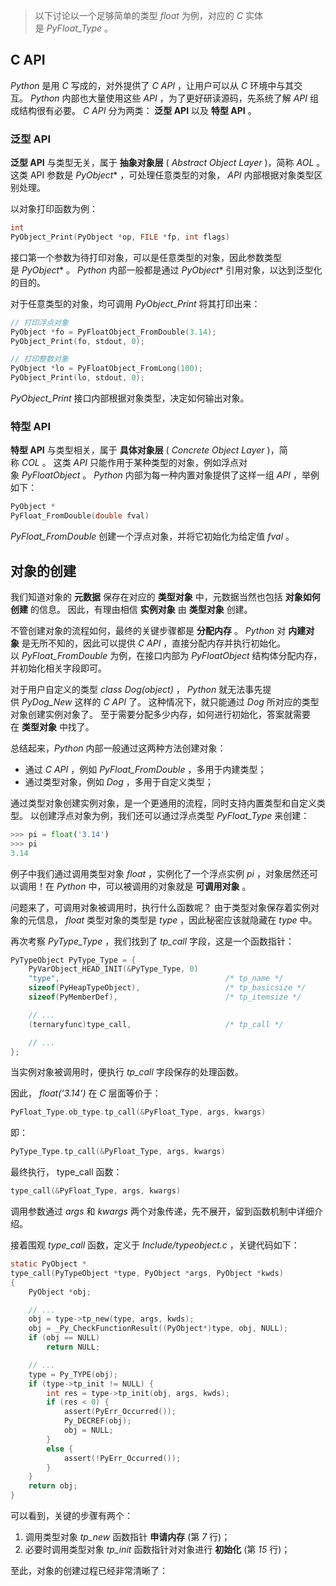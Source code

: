 > 以下讨论以一个足够简单的类型 _float_ 为例，对应的 _C_ 实体是 _PyFloat_Type_ 。

## C API

_Python_ 是用 _C_ 写成的，对外提供了 _C API_ ，让用户可以从 _C_ 环境中与其交互。 _Python_ 内部也大量使用这些 _API_ ，为了更好研读源码，先系统了解 _API_ 组成结构很有必要。 _C API_ 分为两类： **泛型 API** 以及 **特型 API** 。

### 泛型 API

**泛型 API** 与类型无关，属于 **抽象对象层** ( _Abstract Object Layer_ )，简称 _AOL_ 。 这类 API 参数是 _PyObject_* ，可处理任意类型的对象， _API_ 内部根据对象类型区别处理。

以对象打印函数为例：

```c
int
PyObject_Print(PyObject *op, FILE *fp, int flags)
```

接口第一个参数为待打印对象，可以是任意类型的对象，因此参数类型是 _PyObject_* 。 _Python_ 内部一般都是通过 _PyObject_* 引用对象，以达到泛型化的目的。

对于任意类型的对象，均可调用 _PyObject_Print_ 将其打印出来：

```c
// 打印浮点对象
PyObject *fo = PyFloatObject_FromDouble(3.14);
PyObject_Print(fo, stdout, 0);

// 打印整数对象
PyObject *lo = PyFloatObject_FromLong(100);
PyObject_Print(lo, stdout, 0);
```

_PyObject_Print_ 接口内部根据对象类型，决定如何输出对象。

### 特型 API

**特型 API** 与类型相关，属于 **具体对象层** ( _Concrete Object Layer_ )，简称 _COL_ 。 这类 _API_ 只能作用于某种类型的对象，例如浮点对象 _PyFloatObject_ 。 _Python_ 内部为每一种内置对象提供了这样一组 _API_ ，举例如下：

```c
PyObject *
PyFloat_FromDouble(double fval)
```

_PyFloat_FromDouble_ 创建一个浮点对象，并将它初始化为给定值 _fval_ 。

## 对象的创建

我们知道对象的 **元数据** 保存在对应的 **类型对象** 中，元数据当然也包括 **对象如何创建** 的信息。 因此，有理由相信 **实例对象** 由 **类型对象** 创建。

不管创建对象的流程如何，最终的关键步骤都是 **分配内存** 。 _Python_ 对 **内建对象** 是无所不知的，因此可以提供 _C API_ ，直接分配内存并执行初始化。 以 _PyFloat_FromDouble_ 为例，在接口内部为 _PyFloatObject_ 结构体分配内存，并初始化相关字段即可。

对于用户自定义的类型 _class Dog(object)_ ， _Python_ 就无法事先提供 _PyDog_New_ 这样的 _C API_ 了。 这种情况下，就只能通过 _Dog_ 所对应的类型对象创建实例对象了。 至于需要分配多少内存，如何进行初始化，答案就需要在 **类型对象** 中找了。

总结起来，_Python_ 内部一般通过这两种方法创建对象：

-   通过 _C API_ ，例如 _PyFloat_FromDouble_ ，多用于内建类型；
-   通过类型对象，例如 _Dog_ ，多用于自定义类型；

通过类型对象创建实例对象，是一个更通用的流程，同时支持内置类型和自定义类型。 以创建浮点对象为例，我们还可以通过浮点类型 _PyFloat_Type_ 来创建：

```python
>>> pi = float('3.14')
>>> pi
3.14
```

例子中我们通过调用类型对象 _float_ ，实例化了一个浮点实例 _pi_ ，对象居然还可以调用！在 _Python_ 中，可以被调用的对象就是 **可调用对象** 。

问题来了，可调用对象被调用时，执行什么函数呢？ 由于类型对象保存着实例对象的元信息， _float_ 类型对象的类型是 _type_ ，因此秘密应该就隐藏在 _type_ 中。

再次考察 _PyType_Type_ ，我们找到了 _tp_call_ 字段，这是一个函数指针：

```c
PyTypeObject PyType_Type = {
    PyVarObject_HEAD_INIT(&PyType_Type, 0)
    "type",                                     /* tp_name */
    sizeof(PyHeapTypeObject),                   /* tp_basicsize */
    sizeof(PyMemberDef),                        /* tp_itemsize */

    // ...
    (ternaryfunc)type_call,                     /* tp_call */

    // ...
};
```

当实例对象被调用时，便执行 _tp_call_ 字段保存的处理函数。

因此， _float(‘3.14’)_ 在 _C_ 层面等价于：

```c
PyFloat_Type.ob_type.tp_call(&PyFloat_Type, args, kwargs)
```

即：

```c
PyType_Type.tp_call(&PyFloat_Type, args, kwargs)
```

最终执行， type_call 函数：

```c
type_call(&PyFloat_Type, args, kwargs)
```

调用参数通过 _args_ 和 _kwargs_ 两个对象传递，先不展开，留到函数机制中详细介绍。

接着围观 _type_call_ 函数，定义于 _Include/typeobject.c_ ，关键代码如下：

```c
static PyObject *
type_call(PyTypeObject *type, PyObject *args, PyObject *kwds)
{
    PyObject *obj;

    // ...
    obj = type->tp_new(type, args, kwds);
    obj = _Py_CheckFunctionResult((PyObject*)type, obj, NULL);
    if (obj == NULL)
        return NULL;

    // ...
    type = Py_TYPE(obj);
    if (type->tp_init != NULL) {
        int res = type->tp_init(obj, args, kwds);
        if (res < 0) {
            assert(PyErr_Occurred());
            Py_DECREF(obj);
            obj = NULL;
        }
        else {
            assert(!PyErr_Occurred());
        }
    }
    return obj;
}
```

可以看到，关键的步骤有两个：

1.  调用类型对象 _tp_new_ 函数指针 **申请内存** (第 _7_ 行)；
2.  必要时调用类型对象 _tp_init_ 函数指针对对象进行 **初始化** (第 _15_ 行)；

至此，对象的创建过程已经非常清晰了：